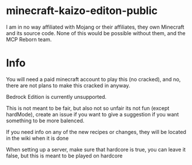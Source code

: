 # minecraft-kaizo-editon-public

I am in no way affiliated with Mojang or their affiliates, they own Minecraft and its source code. None of this would be possible without them, and the MCP Reborn team.


# Info

You will need a paid minecraft account to play this (no cracked), and no, there are not plans to make this cracked in anyway.

Bedrock Edition is currently unsupported.

This is not meant to be fair, but also not so unfair its not fun (except hardMode), create an issue if you want to give a suggestion if you want something to be more balenced.

If you need info on any of the new recipes or changes, they will be located in the wiki when it is done

When setting up a server, make sure that hardcore is true, you can leave it false, but this is meant to be played on hardcore

